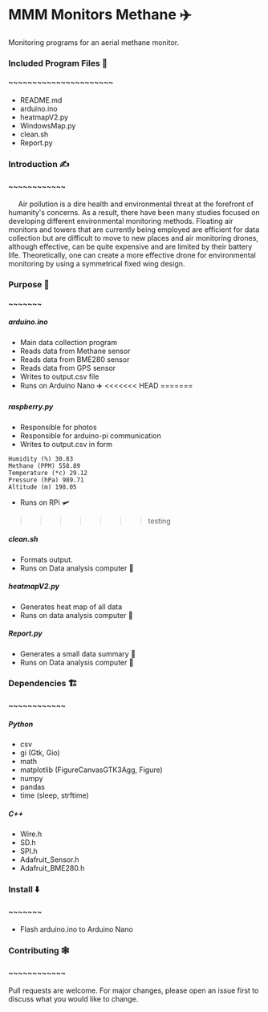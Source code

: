 # MMM Monitors Methane ✈️
Monitoring programs for an aerial methane monitor.  

### Included Program Files 🎪  
#### ~~~~~~~~~~~~~~~~~~~~~~  
* README.md  
* arduino.ino
* heatmapV2.py  
* WindowsMap.py    
* clean.sh  
* Report.py    

### Introduction ✍️
#### ~~~~~~~~~~~~

&nbsp;&nbsp;&nbsp;&nbsp; Air pollution is a dire health and
environmental threat at the forefront of humanity's concerns. As a result, there
 have been many studies focused on developing different environmental monitoring
  methods. Floating air monitors and towers that are currently being employed
  are efficient for data collection but are difficult to move to new places and
   air monitoring drones, although effective, can be quite expensive and are
   limited by their battery life. Theoretically, one can create a more effective
    drone for environmental monitoring by using a symmetrical fixed wing design.

### Purpose 🥅
#### ~~~~~~~
##### arduino.ino
* Main data collection program
* Reads data from Methane sensor     
* Reads data from BME280 sensor     
* Reads data from GPS sensor     
* Writes to output.csv file    
* Runs on Arduino Nano ✈️
<<<<<<< HEAD
=======
##### raspberry.py    
* Responsible for photos
* Responsible for arduino-pi communication
* Writes to output.csv in form   
```
Humidity (%) 30.83
Methane (PPM) 558.89
Temperature (*c) 29.12
Pressure (hPa) 989.71
Altitude (m) 198.05
```
* Runs on RPi 🛩️  
>>>>>>> testing
##### clean.sh    
* Formats output.
* Runs on Data analysis computer 🔌
##### heatmapV2.py   
* Generates heat map of all data    
* Runs on data analysis computer 🔌   
##### Report.py   
* Generates a small data summary 📝    
* Runs on Data analysis computer 🔌
### Dependencies 🏗️
#### ~~~~~~~~~~~~
##### Python
* csv    
* gi (Gtk, Gio)    
* math    
* matplotlib (FigureCanvasGTK3Agg, Figure)    
* numpy    
* pandas     
* time (sleep, strftime)    

##### C++
* Wire.h    
* SD.h    
* SPI.h    
* Adafruit_Sensor.h    
* Adafruit_BME280.h     

### Install ⬇️
#### ~~~~~~~
* Flash arduino.ino to Arduino Nano    

### Contributing 🕸️
#### ~~~~~~~~~~~~
Pull requests are welcome. For major changes, please open an issue first to discuss what you would like to change.
